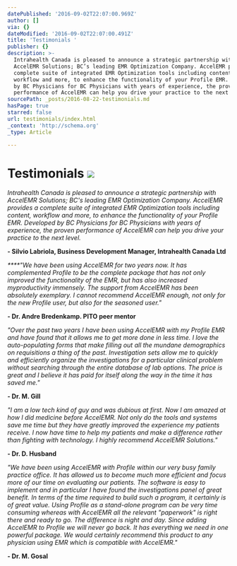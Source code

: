 ```yaml
---
datePublished: '2016-09-02T22:07:00.969Z'
author: []
via: {}
dateModified: '2016-09-02T22:07:00.491Z'
title: 'Testimonials '
publisher: {}
description: >-
  Intrahealth Canada is pleased to announce a strategic partnership with
  AccelEMR Solutions; BC’s leading EMR Optimization Company. AccelEMR provides a
  complete suite of integrated EMR Optimization tools including content,
  workflow and more, to enhance the functionality of your Profile EMR. Developed
  by BC Physicians for BC Physicians with years of experience, the proven
  performance of AccelEMR can help you drive your practice to the next level.
sourcePath: _posts/2016-08-22-testimonials.md
hasPage: true
starred: false
url: testimonials/index.html
_context: 'http://schema.org'
_type: Article

---
```

# Testimonials ![](https://the-grid-user-content.s3-us-west-2.amazonaws.com/36c31b34-6c7f-4a61-961f-ee524f6b9db0.jpg)

_Intrahealth Canada is pleased to announce a strategic partnership with AccelEMR Solutions; BC's leading EMR Optimization Company. AccelEMR provides a complete suite of integrated EMR Optimization tools including content, workflow and more, to enhance the functionality of your Profile EMR. Developed by BC Physicians for BC Physicians with years of experience, the proven performance of AccelEMR can help you drive your practice to the next level._

**- Silvio Labriola, Business Development Manager, Intrahealth Canada Ltd**

_****"We have been using AccelEMR for two years now. It has complemented Profile to be the complete package that has not only improved the functionality of the EMR, but has also increased myproductivity immensely. The support from AccelEMR has been absolutely exemplary. I cannot recommend AccelEMR enough, not only for the new Profile user, but also for the seasoned user."_

**- Dr. Andre Bredenkamp. PITO peer mentor**

_"Over the past two years I have been using AccelEMR with my Profile EMR and have found that it allows me to get more done in less time. I love the auto-populating forms that make filling out all the mundane demographics on requisitions a thing of the past. Investigation sets allow me to quickly and efficiently organize the investigations for a particular clinical problem without searching through the entire database of lab options. The price is great and I believe it has paid for itself along the way in the time it has saved me."_

**- Dr. M. Gill**

_"I am a low tech kind of guy and was dubious at first. Now I am amazed at how I did medicine before AccelEMR. Not only do the tools and systems save me time but they have greatly improved the experience my patients receive. I now have time to help my patients and make a difference rather than fighting with technology. I highly recommend AccelEMR Solutions."_

**- Dr. D. Husband**

_"We have been using AccelEMR with Profile within our very busy family practice office. It has allowed us to become much more efficient and focus more of our time on evaluating our patients. The software is easy to implement and in particular I have found the investigations panel of great benefit. In terms of the time required to build such a program, it certainly is of great value. Using Profile as a stand-alone program can be very time consuming whereas with AccelEMR all the relevant "paperwork" is right there and ready to go. The difference is night and day. Since adding AccelEMR to Profile we will never go back. It has everything we need in one powerful package. We would certainly recommend this product to any physician using EMR which is compatible with AccelEMR."_

**- Dr. M. Gosal**